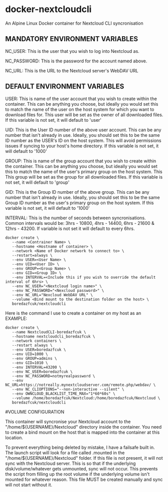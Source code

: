 # docker-nextcloudcli
An Alpine Linux Docker container for Nextcloud CLI syncronisation

## MANDATORY ENVIRONMENT VARIABLES

NC_USER: This is the user that you wish to log into Nextcloud as.

NC_PASSWORD: This is the password for the account named above.

NC_URL: This is the URL to the Nextcloud server's WebDAV URL

## DEFAULT ENVIRONMENT VARIABLES

USER: This is name of the user account that you wish to create within the container. This can be anything you choose, but ideally you would set this to match the name of the user on the host system for which you want to download files for. This user will be set as the owner of all downloaded files. If this variable is not set, it will default to 'user'

UID: This is the User ID number of the above user account. This can be any number that isn't already in use. Ideally, you should set this to be the same ID number as the USER's ID on the host system. This will avoid permissions issues if syncing to your host's home directory. If this variable is not set, it will default to '1000'

GROUP: This is name of the group account that you wish to create within the container. This can be anything you choose, but ideally you would set this to match the name of the user's primary group on the host system. This This group will be set as the group for all downloaded files. If this variable is not set, it will default to 'group'

GID: This is the Group ID number of the above group. This can be any number that isn't already in use. Ideally, you should set this to be the same Group ID number as the user's primary group on the host system. If this variable is not set, it will default to '1000'

INTERVAL: This is the number of seconds between syncronisations. Common intervals would be: 3hrs - 10800, 4hrs - 14400, 6hrs - 21600 & 12hrs - 43200. If variable is not set it will default to every 6hrs.

```
docker create \
   --name <Contrainer Name> \
   --hostname <Hostname of container> \
   --network <Name of Docker network to connect to> \
   --restart=always \
   --env USER=<User Name> \
   --env UID=<User ID> \
   --env GROUP=<Group Name> \
   --env GID=<Group ID> \
   --env INTERVAL=<Include this if you wish to override the default interval of 6hrs> \
   --env NC_USER="<Nextcloud login name>" \
   --env NC_PASSWORD="<Nexcloud password>" \
   --env NC_URL="Nexcloud WebDAV URL" \
   --volume <Bind mount to the destination folder on the host> \
   boredazfcuk/nextcloudcli
   ```
Here is the command I use to create a container on my host as an EXAMPLE:

```
docker create \
   --name NextcloudCLI-boredazfcuk \
   --hostname nextcloudcli_boredazfcuk \
   --network containers \
   --restart always \
   --env USER=boredazfcuk \
   --env UID=1000 \
   --env GROUP=admins \
   --env GID=1010 \
   --env INTERVAL=43200 \
   --env NC_USER=boredazfcuk \
   --env NC_PASSWORD=notmyrealpassword \
   --env NC_URL=https://notreally.mynextcloudserver.com/remote.php/webdav/ \
   --env NC_CLIOPTIONS="--non-interactive --silent" \
   --env OWNCLOUD_BLACKLIST_TIME_MAX="1*60*60s" \
   --volume /home/boredazfcuk/Nextcloud:/home/boredazfcuk/Nextcloud \
   boredazfcuk/nextcloudcli
   ```

#VOLUME CONFIGURATION

This container will syncronise your Nextcloud account to the "/home/${USERNAME}/Nextcloud" directory inside the container. You need to create a bind mount on the host that is mapped into the container at this location.

To prevent everything being deleted by mistake, I have a failsafe built in. The launch script will look for a file called .mounted in the "/home/${USERNAME}/Nextcloud" folder. If this file is not present, it will not sync with the Nextcloud server. This is so that if the underlying disk/volume/whatever gets unmounted, sync will not occur. This prevents the script from filling up the root volume if the underlying volume isn't mounted for whatever reason. This file MUST be created manually and sync will not start without it.
